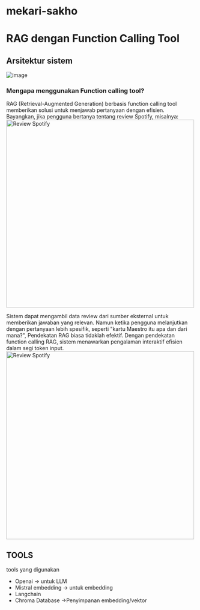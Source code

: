 # mekari-sakho

# RAG dengan Function Calling Tool
## Arsitektur sistem
![image](https://github.com/user-attachments/assets/44de1965-b314-4932-9a14-14d3e8c393f4)
### Mengapa menggunakan Function calling tool?
RAG (Retrieval-Augmented Generation) berbasis function calling tool memberikan solusi untuk menjawab pertanyaan dengan efisien.  
Bayangkan, jika pengguna bertanya tentang review Spotify, misalnya: <br> 
<img src="https://github.com/user-attachments/assets/ec3a1ae7-ac97-4430-a0a5-2b9f403859a5" alt="Review Spotify" width="500"/>

Sistem dapat mengambil data review dari sumber eksternal untuk memberikan jawaban yang relevan. Namun ketika pengguna melanjutkan dengan pertanyaan lebih spesifik, seperti "kartu Maestro itu apa dan dari mana?", Pendekatan RAG biasa tidaklah efektif.
Dengan pendekatan function calling RAG, sistem menawarkan pengalaman interaktif efisien dalam segi token input.
<img src="https://github.com/user-attachments/assets/256af3e9-450e-4b72-9822-2c59889f58d2" alt="Review Spotify" width="500"/>

## TOOLS
tools yang digunakan
- Openai -> untuk LLM
- Mistral embedding -> untuk embedding
- Langchain 
- Chroma Database ->Penyimpanan embedding/vektor
